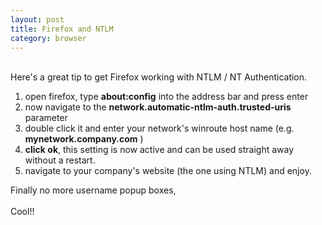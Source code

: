 ```yaml
---
layout: post
title: Firefox and NTLM
category: browser
---
```


<img class="alignright" src="/assets/407815130_be4800a86d_m.jpg" alt="" /><br />
<br />
Here's a great tip to get Firefox working with NTLM / NT Authentication.<br />
<ol><li>open firefox, type <strong>about:config</strong> into the address bar and press enter</li><li>now navigate to the <strong>network.automatic-ntlm-auth.trusted-uris</strong> parameter</li><li>double click it and enter your network's winroute host name (e.g. <strong>mynetwork.company.com</strong> )<br />
</li><li><strong>click ok</strong>, this setting is now active and can be used straight away without a restart.</li><li>navigate to your company's website (the one using NTLM) and enjoy.</li></ol>Finally no more username popup boxes,<br />
<br />
Cool!!
